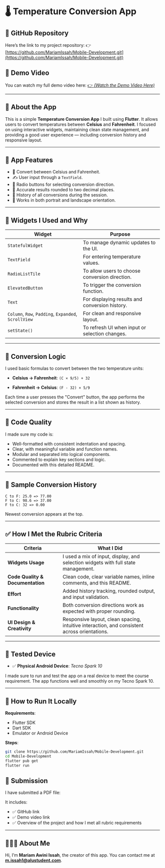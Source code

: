 # 🌡️ Temperature Conversion App

## 🔗 GitHub Repository

Here’s the link to my project repository:
👉 [https://github.com/MariamIssah/Mobile-Development.git](https://github.com/MariamIssah/Mobile-Development.git)

## 🎥 Demo Video

You can watch my full demo video here:
[👉 *(Watch the Demo Video Here)*](https://youtu.be/rHW06HgORFw)

---

## 📱 About the App

This is a simple **Temperature Conversion App** I built using **Flutter**. It allows users to convert temperatures between **Celsius** and **Fahrenheit**. I focused on using interactive widgets, maintaining clean state management, and providing a good user experience — including conversion history and responsive layout.

---

## 🎯 App Features

* 🔁 Convert between Celsius and Fahrenheit.
* ✍️ User input through a `TextField`.
* 🔘 Radio buttons for selecting conversion direction.
* 🎯 Accurate results rounded to two decimal places.
* 📜 History of all conversions during the session.
* 🔄 Works in both portrait and landscape orientation.

---

## 🧩 Widgets I Used and Why

| Widget                                               | Purpose                                        |
| ---------------------------------------------------- | ---------------------------------------------- |
| `StatefulWidget`                                     | To manage dynamic updates to the UI.           |
| `TextField`                                          | For entering temperature values.               |
| `RadioListTile`                                      | To allow users to choose conversion direction. |
| `ElevatedButton`                                     | To trigger the conversion function.            |
| `Text`                                               | For displaying results and conversion history. |
| `Column`, `Row`, `Padding`, `Expanded`, `ScrollView` | For clean and responsive layout.               |
| `setState()`                                         | To refresh UI when input or selection changes. |

---

## 🧠 Conversion Logic

I used basic formulas to convert between the two temperature units:

* **Celsius → Fahrenheit**:
  `(C × 9/5) + 32`

* **Fahrenheit → Celsius**:
  `(F - 32) × 5/9`

Each time a user presses the "Convert" button, the app performs the selected conversion and stores the result in a list shown as history.

---

## 🧹 Code Quality

I made sure my code is:

* Well-formatted with consistent indentation and spacing.
* Clear, with meaningful variable and function names.
* Modular and separated into logical components.
* Commented to explain key sections and logic.
* Documented with this detailed README.

---

## 🧪 Sample Conversion History

```
C to F: 25.0 => 77.00
F to C: 98.6 => 37.00
F to C: 32 => 0.00
```

Newest conversion appears at the top.

---

## ✅ How I Met the Rubric Criteria

| Criteria                         | What I Did                                                                                   |
| -------------------------------- | -------------------------------------------------------------------------------------------- |
| **Widgets Usage**                | I used a mix of input, display, and selection widgets with full state management.            |
| **Code Quality & Documentation** | Clean code, clear variable names, inline comments, and this README.                          |
| **Effort**                       | Added history tracking, rounded output, and input validation.                                |
| **Functionality**                | Both conversion directions work as expected with proper rounding.                            |
| **UI Design & Creativity**       | Responsive layout, clean spacing, intuitive interaction, and consistent across orientations. |

---

## 📱 Tested Device

* ✅ **Physical Android Device**: *Tecno Spark 10*

I made sure to run and test the app on a real device to meet the course requirement. The app functions well and smoothly on my Tecno Spark 10.

---

## 🚀 How to Run It Locally

**Requirements**:

* Flutter SDK
* Dart SDK
* Emulator or Android Device

**Steps**:

```bash
git clone https://github.com/MariamIssah/Mobile-Development.git
cd Mobile-Development
flutter pub get
flutter run
```



## 📄 Submission

I have submitted a PDF file: 



It includes:

* ✅ GitHub link
* ✅ Demo video link
* ✅ Overview of the project and how I met all rubric requirements

---

## 👩🏽‍💻 About Me

Hi, I’m **Mariam Awini Issah**, the creator of this app.
You can contact me at **[m.issah1@alustudent.com](mailto:m.issah1@alustudent.com)**.


